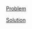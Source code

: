 [Problem](https://leetcode.com/problems/linked-list-cycle)

[Solution](https://leetcode.com/problems/linked-list-cycle/solutions/3301167/141-linked-list-cycle-simple-solution)
